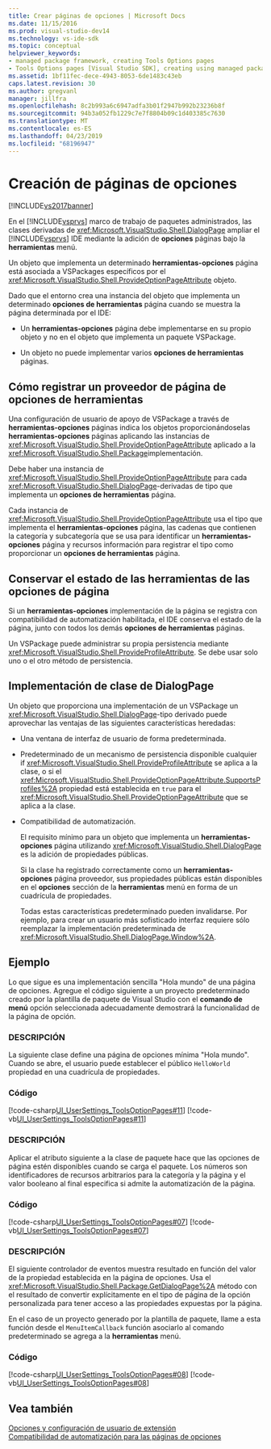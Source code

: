 ```yaml
---
title: Crear páginas de opciones | Microsoft Docs
ms.date: 11/15/2016
ms.prod: visual-studio-dev14
ms.technology: vs-ide-sdk
ms.topic: conceptual
helpviewer_keywords:
- managed package framework, creating Tools Options pages
- Tools Options pages [Visual Studio SDK], creating using managed package framework
ms.assetid: 1bf11fec-dece-4943-8053-6de1483c43eb
caps.latest.revision: 30
ms.author: gregvanl
manager: jillfra
ms.openlocfilehash: 8c2b993a6c6947adfa3b01f2947b992b23236b8f
ms.sourcegitcommit: 94b3a052fb1229c7e7f8804b09c1d403385c7630
ms.translationtype: MT
ms.contentlocale: es-ES
ms.lasthandoff: 04/23/2019
ms.locfileid: "68196947"
---
```

# <a name="creating-options-pages"></a>Creación de páginas de opciones
[!INCLUDE[vs2017banner](../../includes/vs2017banner.md)]

En el [!INCLUDE[vsprvs](../../includes/vsprvs-md.md)] marco de trabajo de paquetes administrados, las clases derivadas de <xref:Microsoft.VisualStudio.Shell.DialogPage> ampliar el [!INCLUDE[vsprvs](../../includes/vsprvs-md.md)] IDE mediante la adición de **opciones** páginas bajo la **herramientas** menú.  
  
 Un objeto que implementa un determinado **herramientas-opciones** página está asociada a VSPackages específicos por el <xref:Microsoft.VisualStudio.Shell.ProvideOptionPageAttribute> objeto.  
  
 Dado que el entorno crea una instancia del objeto que implementa un determinado **opciones de herramientas** página cuando se muestra la página determinada por el IDE:  
  
- Un **herramientas-opciones** página debe implementarse en su propio objeto y no en el objeto que implementa un paquete VSPackage.  
  
- Un objeto no puede implementar varios **opciones de herramientas** páginas.  
  
## <a name="registering-as-a-tools-options-page-provider"></a>Cómo registrar un proveedor de página de opciones de herramientas  
 Una configuración de usuario de apoyo de VSPackage a través de **herramientas-opciones** páginas indica los objetos proporcionándoselas **herramientas-opciones** páginas aplicando las instancias de <xref:Microsoft.VisualStudio.Shell.ProvideOptionPageAttribute> aplicado a la <xref:Microsoft.VisualStudio.Shell.Package>implementación.  
  
 Debe haber una instancia de <xref:Microsoft.VisualStudio.Shell.ProvideOptionPageAttribute> para cada <xref:Microsoft.VisualStudio.Shell.DialogPage>-derivadas de tipo que implementa un **opciones de herramientas** página.  
  
 Cada instancia de <xref:Microsoft.VisualStudio.Shell.ProvideOptionPageAttribute> usa el tipo que implementa el **herramientas-opciones** página, las cadenas que contienen la categoría y subcategoría que se usa para identificar un **herramientas-opciones** página y recursos información para registrar el tipo como proporcionar un **opciones de herramientas** página.  
  
## <a name="persisting-tools-options-page-state"></a>Conservar el estado de las herramientas de las opciones de página  
 Si un **herramientas-opciones** implementación de la página se registra con compatibilidad de automatización habilitada, el IDE conserva el estado de la página, junto con todos los demás **opciones de herramientas** páginas.  
  
 Un VSPackage puede administrar su propia persistencia mediante <xref:Microsoft.VisualStudio.Shell.ProvideProfileAttribute>. Se debe usar solo uno o el otro método de persistencia.  
  
## <a name="implementing-dialogpage-class"></a>Implementación de clase de DialogPage  
 Un objeto que proporciona una implementación de un VSPackage un <xref:Microsoft.VisualStudio.Shell.DialogPage>-tipo derivado puede aprovechar las ventajas de las siguientes características heredadas:  
  
- Una ventana de interfaz de usuario de forma predeterminada.  
  
- Predeterminado de un mecanismo de persistencia disponible cualquier if <xref:Microsoft.VisualStudio.Shell.ProvideProfileAttribute> se aplica a la clase, o si el <xref:Microsoft.VisualStudio.Shell.ProvideOptionPageAttribute.SupportsProfiles%2A> propiedad está establecida en `true` para el <xref:Microsoft.VisualStudio.Shell.ProvideOptionPageAttribute> que se aplica a la clase.  
  
- Compatibilidad de automatización.  
  
  El requisito mínimo para un objeto que implementa un **herramientas-opciones** página utilizando <xref:Microsoft.VisualStudio.Shell.DialogPage> es la adición de propiedades públicas.  
  
  Si la clase ha registrado correctamente como un **herramientas-opciones** página proveedor, sus propiedades públicas están disponibles en el **opciones** sección de la **herramientas** menú en forma de un cuadrícula de propiedades.  
  
  Todas estas características predeterminado pueden invalidarse. Por ejemplo, para crear un usuario más sofisticado interfaz requiere sólo reemplazar la implementación predeterminada de <xref:Microsoft.VisualStudio.Shell.DialogPage.Window%2A>.  
  
## <a name="example"></a>Ejemplo  
 Lo que sigue es una implementación sencilla "Hola mundo" de una página de opciones. Agregue el código siguiente a un proyecto predeterminado creado por la plantilla de paquete de Visual Studio con el **comando de menú** opción seleccionada adecuadamente demostrará la funcionalidad de la página de opción.  
  
### <a name="description"></a>DESCRIPCIÓN  
 La siguiente clase define una página de opciones mínima "Hola mundo". Cuando se abre, el usuario puede establecer el público `HelloWorld` propiedad en una cuadrícula de propiedades.  
  
### <a name="code"></a>Código  
 [!code-csharp[UI_UserSettings_ToolsOptionPages#11](../../snippets/csharp/VS_Snippets_VSSDK/ui_usersettings_toolsoptionpages/cs/class1.cs#11)]
 [!code-vb[UI_UserSettings_ToolsOptionPages#11](../../snippets/visualbasic/VS_Snippets_VSSDK/ui_usersettings_toolsoptionpages/vb/class1.vb#11)]  
  
### <a name="description"></a>DESCRIPCIÓN  
 Aplicar el atributo siguiente a la clase de paquete hace que las opciones de página estén disponibles cuando se carga el paquete. Los números son identificadores de recursos arbitrarios para la categoría y la página y el valor booleano al final especifica si admite la automatización de la página.  
  
### <a name="code"></a>Código  
 [!code-csharp[UI_UserSettings_ToolsOptionPages#07](../../snippets/csharp/VS_Snippets_VSSDK/ui_usersettings_toolsoptionpages/cs/uiusersettingstoolsoptionspagespackage.cs#07)]
 [!code-vb[UI_UserSettings_ToolsOptionPages#07](../../snippets/visualbasic/VS_Snippets_VSSDK/ui_usersettings_toolsoptionpages/vb/uiusersettingstoolsoptionspagespackage.vb#07)]  
  
### <a name="description"></a>DESCRIPCIÓN  
 El siguiente controlador de eventos muestra resultado en función del valor de la propiedad establecida en la página de opciones. Usa el <xref:Microsoft.VisualStudio.Shell.Package.GetDialogPage%2A> método con el resultado de convertir explícitamente en el tipo de página de la opción personalizada para tener acceso a las propiedades expuestas por la página.  
  
 En el caso de un proyecto generado por la plantilla de paquete, llame a esta función desde el `MenuItemCallback` función asociarlo al comando predeterminado se agrega a la **herramientas** menú.  
  
### <a name="code"></a>Código  
 [!code-csharp[UI_UserSettings_ToolsOptionPages#08](../../snippets/csharp/VS_Snippets_VSSDK/ui_usersettings_toolsoptionpages/cs/uiusersettingstoolsoptionspagespackage.cs#08)]
 [!code-vb[UI_UserSettings_ToolsOptionPages#08](../../snippets/visualbasic/VS_Snippets_VSSDK/ui_usersettings_toolsoptionpages/vb/uiusersettingstoolsoptionspagespackage.vb#08)]  
  
## <a name="see-also"></a>Vea también  
 [Opciones y configuración de usuario de extensión](../../extensibility/extending-user-settings-and-options.md)   
 [Compatibilidad de automatización para las páginas de opciones](../../extensibility/internals/automation-support-for-options-pages.md)
